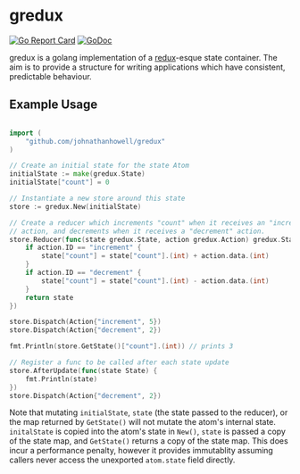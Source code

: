 # gredux
[![Go Report Card](https://goreportcard.com/badge/github.com/johnathanhowell/gredux)](https://goreportcard.com/report/github.com/johnathanhowell/gredux)
[![GoDoc](https://godoc.org/github.com/johnathanhowell/gredux?status.svg)](https://godoc.org/github.com/johnathanhowell/gredux)

gredux is a golang implementation of a [redux](https://github.com/reactjs/redux)-esque state container. The aim is to provide a structure for writing applications which have consistent, predictable behaviour.

## Example Usage

```go

import (
	"github.com/johnathanhowell/gredux"
)

// Create an initial state for the state Atom
initialState := make(gredux.State)
initialState["count"] = 0

// Instantiate a new store around this state
store := gredux.New(initialState)

// Create a reducer which increments "count" when it receives an "increment" 
// action, and decrements when it receives a "decrement" action.
store.Reducer(func(state gredux.State, action gredux.Action) gredux.State {
	if action.ID == "increment" {
		state["count"] = state["count"].(int) + action.data.(int)
	}
	if action.ID == "decrement" {
		state["count"] = state["count"].(int) - action.data.(int)
	}
	return state
})

store.Dispatch(Action{"increment", 5})
store.Dispatch(Action{"decrement", 2})

fmt.Println(store.GetState()["count"].(int)) // prints 3

// Register a func to be called after each state update
store.AfterUpdate(func(state State) {
	fmt.Println(state)
})
store.Dispatch(Action{"decrement", 2})
```

Note that mutating `initialState`, `state` (the state passed to the reducer), or the map returned by `GetState()` will not mutate the atom's internal state. `initalState` is copied into the atom's state in `New()`, `state` is passed a copy of the state map, and `GetState()` returns a copy of the state map. This does incur a performance penalty, however it provides immutablity assuming callers never access the unexported `atom.state` field directly.
